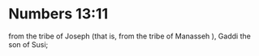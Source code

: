# Numbers 13:11

from the tribe of Joseph (that is, from the tribe of Manasseh ), Gaddi the son of Susi;
